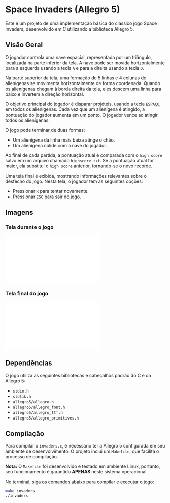 # Space Invaders (Allegro 5)

Este é um projeto de uma implementação básica do clássico jogo Space Invaders, desenvolvido em C utilizando a biblioteca Allegro 5.

## Visão Geral

O jogador controla uma nave espacial, representada por um triângulo, localizada na parte inferior da tela. A nave pode ser movida horizontalmente para a esquerda usando a tecla `A` e para a direita usando a tecla `D`.

Na parte superior da tela, uma formação de 5 linhas e 4 colunas de alienígenas se movimenta horizontalmente de forma coordenada. Quando os alienígenas chegam à borda direita da tela, eles descem uma linha para baixo e invertem a direção horizontal.

O objetivo principal do jogador é disparar projéteis, usando a tecla `ESPAÇO`, em todos os alienígenas. Cada vez que um alienígena é atingido, a pontuação do jogador aumenta em um ponto. O jogador vence ao atingir todos os alienígenas.

O jogo pode terminar de duas formas:
* Um alienígena da linha mais baixa atinge o chão.
* Um alienígena colide com a nave do jogador.

Ao final de cada partida, a pontuação atual é comparada com o `high score` salvo em um arquivo chamado `highscore.txt`. Se a pontuação atual for maior, ela substitui o `high score` anterior, tornando-se o novo recorde.

Uma tela final é exibida, mostrando informações relevantes sobre o desfecho do jogo. Nesta tela, o jogador tem as seguintes opções:
* Pressionar `R` para tentar novamente.
* Pressionar `ESC` para sair do jogo.

## Imagens

### Tela durante o jogo
![Imagem da tela durante o jogo.](Documento%20sem%20t%C3%ADtulo.pdf#page=1&zoom=auto,-0.279,720.72)

### Tela final do jogo
![Imagem da tela final do jogo.](Documento%20sem%20t%C3%ADtulo.pdf#page=2&zoom=auto,-0.279,720.72)

## Dependências

O jogo utiliza as seguintes bibliotecas e cabeçalhos padrão do C e da Allegro 5:

* `stdio.h`
* `stdlib.h`
* `allegro5/allegro.h`
* `allegro5/allegro_font.h`
* `allegro5/allegro_ttf.h`
* `allegro5/allegro_primitives.h`

## Compilação

Para compilar o `invaders.c`, é necessário ter a Allegro 5 configurada em seu ambiente de desenvolvimento. O projeto inclui um `Makefile`, que facilita o processo de compilação.

**Nota:** O `Makefile` foi desenvolvido e testado em ambiente Linux, portanto, seu funcionamento é garantido **APENAS** neste sistema operacional.

No terminal, siga os comandos abaixo para compilar e executar o jogo:

```bash
make invaders
./invaders
